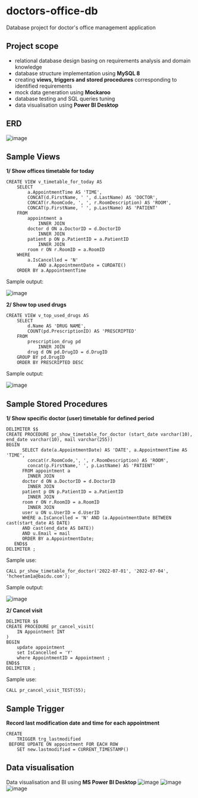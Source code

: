 # doctors-office-db
Database project for doctor's office management application

## Project scope 
  - relational database design basing on requirements analysis and domain knowledge  
  - database structure implementation using **MySQL 8**
  - creating **views, triggers and stored procedures** corresponding to identified requirements 
  - mock data generation using **Mockaroo** 
  - database testing and SQL queries tuning 
  - data visualisation using **Power BI Desktop** 

## ERD 
![image](https://user-images.githubusercontent.com/39102075/177207012-1fc6604d-cfaa-476a-923f-be68918836cd.png)

## Sample Views 
**1/ Show offices timetable for today**
```
CREATE VIEW v_timetable_for_today AS
    SELECT 
        a.AppointmentTime AS 'TIME',
        CONCAT(d.FirstName, ' ', d.LastName) AS 'DOCTOR',
        CONCAT(r.RoomCode, ', ', r.RoomDescription) AS 'ROOM',
        CONCAT(p.FirstName, ' ', p.LastName) AS 'PATIENT'
    FROM
        appointment a
            INNER JOIN
        doctor d ON a.DoctorID = d.DoctorID
            INNER JOIN
        patient p ON p.PatientID = a.PatientID
            INNER JOIN
        room r ON r.RoomID = a.RoomID
    WHERE
        a.IsCancelled = 'N'
            AND a.AppointmentDate = CURDATE()
    ORDER BY a.AppointmentTime
```
Sample output: 

![image](https://user-images.githubusercontent.com/39102075/177209826-a2acae95-8c7f-4005-8bfc-6d9485818921.png)

**2/ Show top used drugs**
```
CREATE VIEW v_top_used_drugs AS
    SELECT 
        d.Name AS 'DRUG NAME',
        COUNT(pd.PrescriptionID) AS 'PRESCRIPTED'
    FROM
        prescription_drug pd
            INNER JOIN
        drug d ON pd.DrugID = d.DrugID
    GROUP BY pd.DrugID
    ORDER BY PRESCRIPTED DESC
```
Sample output: 

![image](https://user-images.githubusercontent.com/39102075/177210469-056c208c-7745-48a8-ba7b-d6b1de28d1d0.png)

## Sample Stored Procedures
**1/ Show specific doctor (user) timetable for defined period**
```
DELIMITER $$
CREATE PROCEDURE pr_show_timetable_for_doctor (start_date varchar(10), end_date varchar(10), mail varchar(255))
BEGIN
      SELECT date(a.AppointmentDate) AS 'DATE', a.AppointmentTime AS 'TIME', 
        concat(r.RoomCode,', ', r.RoomDescription) AS 'ROOM',
        concat(p.FirstName,' ', p.LastName) AS 'PATIENT' 
      FROM appointment a 
        INNER JOIN 
      doctor d ON a.DoctorID = d.DoctorID
        INNER JOIN 
      patient p ON p.PatientID = a.PatientID
        INNER JOIN 
      room r ON r.RoomID = a.RoomID
        INNER JOIN 
      user u ON u.UserID = d.UserID
      WHERE a.IsCancelled = 'N' AND (a.AppointmentDate BETWEEN cast(start_date AS DATE) 
      AND cast(end_date AS DATE)) 
      AND u.Email = mail
      ORDER BY a.AppointmentDate;
   END$$
DELIMITER ;
```
Sample use: 
```
CALL pr_show_timetable_for_doctor('2022-07-01', '2022-07-04', 'hcheetam1a@baidu.com');
```
Sample output: 

![image](https://user-images.githubusercontent.com/39102075/177212094-6369ec03-2b93-4550-9054-b6d360616901.png)

**2/ Cancel visit**
```
DELIMITER $$
CREATE PROCEDURE pr_cancel_visit(
	IN Appointment INT
)
BEGIN
	update appointment
    set IsCancelled = 'Y' 
    where AppointmentID = Appointment ;
END$$
DELIMITER ;
```
Sample use: 
```
CALL pr_cancel_visit_TEST(55);
```

## Sample Trigger 
**Record last modification date and time for each appointment**
```
CREATE 
    TRIGGER trg_lastmodified
 BEFORE UPDATE ON appointment FOR EACH ROW 
    SET new.lastmodified = CURRENT_TIMESTAMP()
```
## Data visualisation 
Data visualisation and BI using **MS Power BI Desktop** 
![image](https://user-images.githubusercontent.com/39102075/177213460-c753ba94-0a51-4221-8541-79c77c31a30d.png)
![image](https://user-images.githubusercontent.com/39102075/177213501-6a13e799-4af9-4558-be2d-af473d3c239b.png)
![image](https://user-images.githubusercontent.com/39102075/177213518-6e5fde13-c24f-4144-91d6-ac597cc8f10b.png)






  
    




